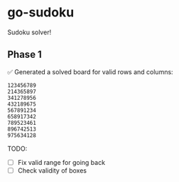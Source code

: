 # go-sudoku

Sudoku solver!

## Phase 1

✅ Generated a solved board for valid rows and columns:

```
123456789
214365897
341278956
432189675
567891234
658917342
789523461
896742513
975634128
```

TODO:

- [ ] Fix valid range for going back
- [ ] Check validity of boxes
